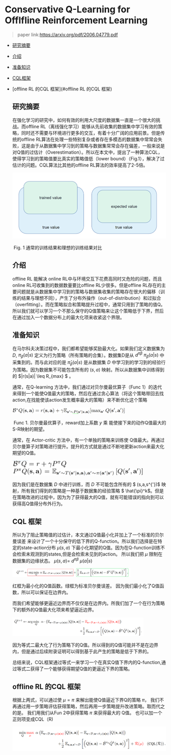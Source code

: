 # Conservative Q-Learning for Offlfline Reinforcement Learning



> paper link:https://arxiv.org/pdf/2006.04779.pdf

- [研究摘要](#研究摘要)

- [介绍](#介绍)

- [准备知识](#准备知识)
  
- [CQL框架](#CQL框架)

- [offline RL 的CQL 框架](#offline RL 的CQL 框架)

   

   ## 研究摘要

   在强化学习的研究中，如何有效的利用大尺度的数据集一直是一个很大的挑战。而offline RL（离线强化学习）能够从先前收集的数据集中学习有效的策略，同时还不需要与环境进行更多的交互，有着十分广阔的应用前景。但是传统的offline RL算法在处理一些特别复杂或者存在多模态的数据集中常常会失败，这是由于从数据集中学习到的策略与数据集常常会存在偏差，一般来说是对Q值的过估计（Overestimation）。所以在本文中，提出了一种算法CQL，使得学习到的策略值要比真实的策略值低（lower bound）（Fig.1），解决了过估计的问题。CQL算法比其他的offline RL算法的效率提高了2-5倍。

   <img src="pics\image-20220629140408729.png" alt="image-20220629140408729" style="zoom: 67%;" />

   

   ​																	Fig. 1 通常的训练结果和理想的训练结果对比

   

   ## 介绍

   offline RL 能解决 online RL中与环境交互下花费高同时又危险的问题，而且online RL可收集到的数据数量要比offline RL少很多。但是offline RL存在的主要问题就是从数据集中学习到的策略与数据集收集的策略存在很大的偏移（训练的结果与理想不同），产生了分布外操作（out-of-distribution）和过拟合（overfitting）。而在策略拟合和策略提升过程中，通常只用到了策略的值Q。所以我们就可以学习一个不那么保守的Q值策略来让这个策略低于下界，然后在通过加入一个数据分布上的最大化项来收紧这个界限。

   

   ## 准备知识

   在马尔科夫决策过程中，我们都希望能够奖励最大化。如果我们定义数据集为 $D$, $\pi_\beta (a|s)$  定义为行为策略（所有策略的合集）。数据集D是从 $d^{\pi\beta}$ $\pi_\beta (a|s)$ 中采集到的。而与此对应的是 $\hat{\pi} _\beta (a|s)$ 是从数据集 $D$ 中学习到的学习到的经验行为策略。因为数据集不可能包含所有的 $(s,a)$ 映射。所以从数据集中训练得到的 $|r(s|a)| \leq R_{max} $ 。

   通常，在Q-learning 方法中，我们通过对贝尔曼最优算子（Func 1）的迭代来得到一个能使Q值最大的策略，然后在通过贪心算法（将这个策略带回去找action,在找能使该action发生概率最大的策略）来不断优化这个策略

   <img src="pics/image-20220629144025682.png" alt="image-20220629144025682" style="zoom: 40%;" />

   ​                                                  Func 1. 贝尔曼最优算子，reward加上系数 $y$  乘 能使接下来的动作Q值最大的 S-R映射的期望。

   

   通常，在 Actor-critic 方法中，有一个单独的策略来训练使 Q值最大。再通过贝尔曼算子对策略进行提升。提升的方式就是通过不断地更新action来最大化期望的Q值。

   <img src="pics/image-20220629145054800.png" alt="image-20220629145054800" style="zoom:40%;" />

   <img src="pics/image-20220629145109108.png" alt="image-20220629145109108" style="zoom:40%;" />

   因为我们是在数据集 $D$ 中进行训练，而 $D$ 不可能包含所有的 $ (s,a,s^{'})$ 映射，所有我们得到的策略是一种基于数据集的经验策略 $ \hat{\pi}^k$。但是在策略改进的过程中，因为为了获得最大的Q值，就有可能错误的指向到可以获得高Q值得分布外行为。

   

   ## CQL 框架

   所以为了阻止策略值的过估计，本文通过Q值最小化并加上了一个标准的贝尔曼误差 来设计了一个十分保守的低下界的Q-function。所以我们选择是在特定的state-action分布 $\mu(s,a)$ 下最小化期望的Q值。因为在Q-function训练不会检索未观测到的states,但是会检索未见到的action。 所以我们把 $\mu$ 限制在数据集的边缘状态。   $\mu(s,a)=$  $d^{\pi\beta}$ $\mu (a|s)$  

   <img src="pics/tempsnip.png" alt="tempsnip" style="zoom:40%;" />

   红框为最小化的Q值函数。绿框为标准贝尔曼误差。 因为我们最小化了Q值函数，所以可以保证在边界内。

   而我们希望能够更逼近边界而不仅仅是在边界内。所我们加了一个在行为策略下的额外的Q值最大化项来希望逼近边界。

   <img src="pics/image-20220629152937404.png" alt="image-20220629152937404" style="zoom: 40%;" />

   因为等式二最大化了行为策略下的Q值。所以得到的Q值可能并不是在边界内，但是通过后续附录证明可以得到基于此产生的策略是低于下界的。

   总结来说，CQL框架通过等式一来学习一个在真实Q值下界内的Q-function,通过等式二获得了一个能够获得期望Q值的更逼近下界的策略。

   ## offline RL 的CQL 框架

   根据上两式，可以通过使 $\mu=\pi$ 来解出能使Q值逼近下界Q的策略 $\pi$， 我们不再通过用一步策略评估获得策略，然后再用一步策略提升改进策略。取而代之的是。 我们用我们从Fun 2中获得策略 $\pi$ 来获得最大的 Q值。 也可以加一个正则项变成CQL（R)

   <img src="pics/image-20220629154529726.png" alt="image-20220629154529726" style="zoom:67%;" />
